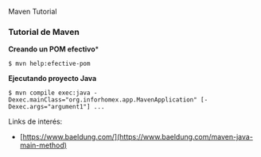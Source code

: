 Maven Tutorial



### Tutorial de Maven

**Creando un POM efectivo***
```
$ mvn help:efective-pom

```

**Ejecutando proyecto Java**
```
$ mvn compile exec:java -Dexec.mainClass="org.inforhomex.app.MavenApplication" [-Dexec.args="argument1"] ...
```


Links de interés:

* [https://www.baeldung.com/](https://www.baeldung.com/maven-java-main-method)